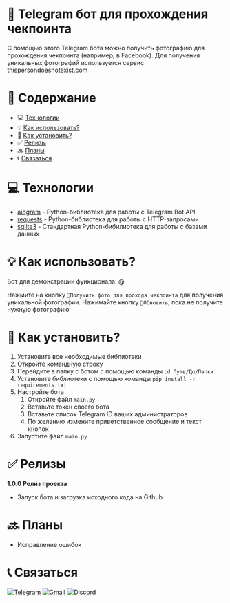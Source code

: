 # :man: Telegram бот для прохождения чекпоинта

С помощью этого Telegram бота можно получить фотографию для прохождения чекпоинта (например, в Facebook).
Для получения уникальных фотографий используется сервис thispersondoesnotexist.com

# :page_facing_up: Содержание

- :computer: [Технологии](#computer-технологии)
- :bulb: [Как использовать?](#bulb-как-использовать)
- :floppy_disk: [Как установить?](#floppy_disk-как-установить)
- :white_check_mark: [Релизы](#white_check_mark-релизы)
- :soon: [Планы](#soon-планы)
- :telephone_receiver: [Связаться](#telephone_receiver-связаться)

# :computer: Технологии

* [aiogram](https://github.com/aiogram/aiogram) - Python-библиотека для работы с Telegram Bot API
* [requests](https://github.com/psf/requests) - Python-библиотека для работы с HTTP-запросами
* [sqlite3](https://docs.python.org/3/library/sqlite3.html) - Стандартная Python-бибилиотека для работы с базами данных

# :bulb: Как использовать?

Бот для демонстрации функционала: @

Нажмите на кнопку `👨Получить фото для прохода чекпоинта` для получения уникальной фотографии. Нажимайте кнопку `🔄Обновить`, пока не получите нужную фотографию

# :floppy_disk: Как установить?

1. Установите все необходимые библиотеки
  1. Откройте командную строку
  2. Перейдите в папку с ботом с помощью команды `cd Путь/До/Папки`
  3. Установите библиотеки с помощью команды `pip install -r requirements.txt`
2. Настройте бота
	1. Откройте файл `main.py`
	2. Вставьте токен своего бота
	3. Вставьте список Telegram ID ваших администраторов
	4. По желанию измените приветственное сообщение и текст кнопок
3. Запустите файл `main.py`

# :white_check_mark: Релизы

__1.0.0 Релиз проекта__

* Запуск бота и загрузка исходного кода на Github

# :soon: Планы

* Исправление ошибок

# :telephone_receiver: Связаться

[![Telegram](https://img.shields.io/badge/Telegram-2CA5E0?style=for-the-badge&logo=telegram&logoColor=white)](https://t.me/k0t0hlebushek)
[![Gmail](https://img.shields.io/badge/Gmail-D14836?style=for-the-badge&logo=gmail&logoColor=white)](mailto:kotohlebushek@mail.ru)
[![Discord](https://img.shields.io/badge/Discord-%237289DA.svg?style=for-the-badge&logo=discord&logoColor=white)](https://discord.com/users/628531217817665537)
